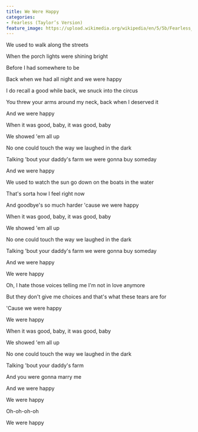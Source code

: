 ```yaml
---
title: We Were Happy
categories:
- Fearless (Taylor’s Version)
feature_image: https://upload.wikimedia.org/wikipedia/en/5/5b/Fearless_%28Taylor%27s_Version%29_%282021_album_cover%29_by_Taylor_Swift.png
--- 
```

We used to walk along the streets

When the porch lights were shining bright

Before I had somewhere to be

Back when we had all night and we were happy

I do recall a good while back, we snuck into the circus

You threw your arms around my neck, back when I deserved it

And we were happy

When it was good, baby, it was good, baby

We showed 'em all up

No one could touch the way we laughed in the dark

Talking 'bout your daddy's farm we were gonna buy someday

And we were happy

We used to watch the sun go down on the boats in the water

That's sorta how I feel right now

And goodbye's so much harder 'cause we were happy

When it was good, baby, it was good, baby

We showed 'em all up

No one could touch the way we laughed in the dark

Talking 'bout your daddy's farm we were gonna buy someday

And we were happy

We were happy

Oh, I hate those voices telling me I'm not in love anymore

But they don't give me choices and that's what these tears are for

'Cause we were happy

We were happy

When it was good, baby, it was good, baby

We showed 'em all up

No one could touch the way we laughed in the dark

Talking 'bout your daddy's farm

And you were gonna marry me

And we were happy

We were happy

Oh-oh-oh-oh

We were happy